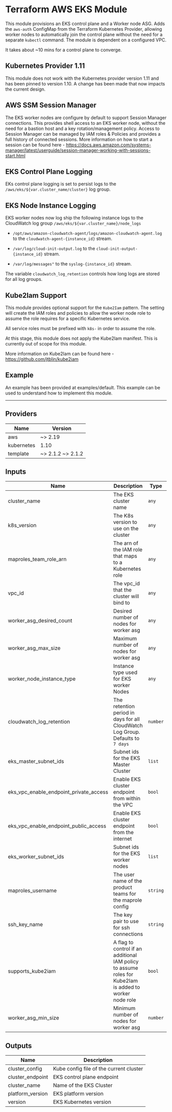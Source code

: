 # Terraform AWS EKS Module
This module provisions an EKS control plane and a Worker node ASG. Adds the `aws-auth` ConfigMap from the Terraform Kubernetes Provider, allowing worker nodes to automatically join the control plane without the need for a separate `kubectl` command. The module is dependent on a configured VPC.

It takes about ~10 mins for a control plane to converge.

## Kubernetes Provider 1.11
This module does not work with the Kubernetes provider version 1.11 and has been pinned to version 1.10. A change has been made that now impacts the current design.

## AWS SSM Session Manager
The EKS worker nodes are configure by default to support Session Manager connections. This provides shell access to an EKS worker node, without the need for a bastion host and a key rotation/management policy. Access to Session Manager can be managed by IAM roles & Policies and provides a full history of connected sessions. More information on how to start a session can be found here - https://docs.aws.amazon.com/systems-manager/latest/userguide/session-manager-working-with-sessions-start.html

## EKS Control Plane Logging
EKs control plane logging is set to persist logs to the `/aws/eks/${var.cluster_name/cluster}` log group.

## EKS Node Instance Logging
EKS worker nodes now log ship the following instance logs to the CloudWatch log group `/aws/eks/${var.cluster_name}/node_logs`

* `/opt/aws/amazon-cloudwatch-agent/logs/amazon-cloudwatch-agent.log` to the `cloudwatch-agent-{instance_id}` stream.

* `/var/log/cloud-init-output.log` to the `cloud-init-output-{instance_id}` stream.

* `/var/log/messages"` to the `syslog-{instance_id}` stream.

The variable `cloudwatch_log_retention` controls how long logs are stored for all log groups.

## Kube2Iam Support
This module provides optional support for the `Kube2Iam` pattern. The setting will create the IAM roles and policies to allow the worker node role to assume the role requires for a specific Kubernetes service.

All service roles must be prefixed with `k8s-` in order to assume the role.

At this stage, this module does not apply the Kube2Iam manifest. This is currently out of scope for this module.

More information on Kube2Iam can be found here - https://github.com/jtblin/kube2iam

## Example
An example has been provided at examples/default. This example can be used to understand how to implement this module.

---

## Providers

| Name | Version |
|------|---------|
| aws | ~> 2.19 |
| kubernetes | 1.10 |
| template | ~> 2.1.2 ~> 2.1.2 |

## Inputs

| Name | Description | Type | Default | Required |
|------|-------------|------|---------|:-----:|
| cluster\_name | The EKS cluster name | `any` | n/a | yes |
| k8s\_version | The K8s version to use on the cluster | `any` | n/a | yes |
| maproles\_team\_role\_arn | The arn of the IAM role that maps to a Kubernetes role | `any` | n/a | yes |
| vpc\_id | The vpc\_id that the cluster will bind to | `any` | n/a | yes |
| worker\_asg\_desired\_count | Desired number of nodes for worker asg | `any` | n/a | yes |
| worker\_asg\_max\_size | Maximum number of nodes for worker asg | `any` | n/a | yes |
| worker\_node\_instance\_type | Instance type used for EKS worker Nodes | `any` | n/a | yes |
| cloudwatch\_log\_retention | The retention period in days for all CloudWatch Log Group. Defaults to `7 days` | `number` | `7` | no |
| eks\_master\_subnet\_ids | Subnet ids for the EKS Master Cluster | `list` | `[]` | no |
| eks\_vpc\_enable\_endpoint\_private\_access | Enable EKS cluster endpoint from within the VPC | `bool` | `true` | no |
| eks\_vpc\_enable\_endpoint\_public\_access | Enable EKS cluster endpoint from the internet | `bool` | `false` | no |
| eks\_worker\_subnet\_ids | Subnet ids for the EKS worker nodes | `list` | `[]` | no |
| maproles\_username | The user name of the product teams for the maprole config | `string` | `"kubectl-user-access"` | no |
| ssh\_key\_name | The key pair to use for ssh connections | `string` | `""` | no |
| supports\_kube2iam | A flag to control if an additional IAM policy to assume roles for Kube2Iam is added to worker node role | `bool` | `false` | no |
| worker\_asg\_min\_size | Minimum number of nodes for worker asg | `number` | `1` | no |

## Outputs

| Name | Description |
|------|-------------|
| cluster\_config | Kube config file of the current cluster |
| cluster\_endpoint | EKS control plane endpoint |
| cluster\_name | Name of the EKS Cluster |
| platform\_version | EKS platform version |
| version | EKS Kubernetes version |

